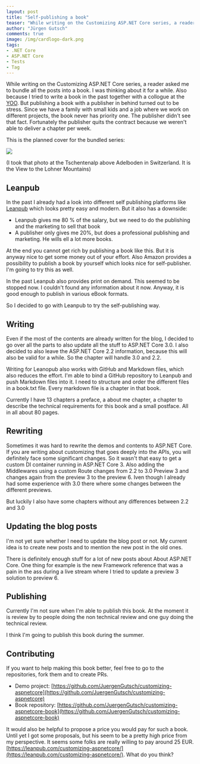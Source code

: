 ```yaml
---
layout: post
title: "Self-publishing a book"
teaser: "While writing on the Customizing ASP.NET Core series, a reader asked me to bundle all the posts into a book. I was thinking about it for a while. Now I'm almost done with it."
author: "Jürgen Gutsch"
comments: true
image: /img/cardlogo-dark.png
tags: 
- .NET Core
- ASP.NET Core
- Tests
- Tag
---
```


While writing on the Customizing ASP.NET Core series, a reader asked me to bundle all the posts into a book. I was thinking about it for a while. Also because I tried to write a book in the past together with a collogue at the [YOO](https://yoo.digital/). But publishing a book with a publisher in behind turned out to be stress. Since we have a family with small kids and a job where we work on different projects, the book never has priority one. The publisher didn't see that fact. Fortunately the publisher quits the contract because we weren't able to deliver a chapter per week.

This is the planned cover for the bundled series:

![]({{site.baseurl}}/img/book/title.png)

(I took that photo at the Tschentenalp above Adelboden in Switzerland. It is the View to the Lohner Mountains)

## Leanpub

In the past I already had a look into different self publishing platforms like [Leanpub](https://leanpub.com/) which looks pretty easy and modern. But it also has a downside:

* Leanpub gives me 80 % of the salary, but we need to do the publishing and the marketing to sell that book
* A publisher only gives me 20%, but does a professional publishing and marketing. He wills ell a lot more books.

At the end you cannot get rich by publishing a book like this. But it is anyway nice to get some money out of your effort. Also Amazon provides a possibility to publish a book by yourself which looks nice for self-publisher. I'm going to try this as well.

In the past Leanpub also provides print on demand. This seemed to be stopped now. I couldn't found any information about it now. Anyway, it is good enough to publish in various eBook formats.

So I decided to go with Leanpub to try the self-publishing way.

## Writing

Even if the most of the contents are already  written for the blog, I decided to go over all the parts to also update all the stuff to ASP.NET Core 3.0. I also decided to also leave the ASP.NET Core 2.2 information, because this will also be valid for a while. So the chapter will handle 3.0 and 2.2. 

Writing for Leanopub also works with GitHub and Markdown files, which also reduces the effort. I'm able to bind a GitHub repository to Leanpub and push Markdown files into it. I need to structure and order the different files in a book.txt file. Every markdown file is a chapter in that book. 

Currently I have 13 chapters a preface, a about me chapter, a chapter to describe the technical requirements for this book and a small postface. All in all about 80 pages.

## Rewriting

Sometimes it was hard to rewrite the demos and contents to ASP.NET Core. If you are writing about customizing that goes deeply into the APIs, you will definitely face some significant changes. So it wasn't that easy to get a custom DI container running in ASP.NET Core 3. Also adding the Middlewares using a custom Route changes from 2.2 to 3.0 Preview 3 and changes again from the preview 3 to the preview 6. Iven though I already had some experience with 3.0 there where some changes between the different previews. 

But luckily I also have some chapters without any differences between 2.2 and 3.0

## Updating the blog posts

I'm not yet sure whether I need to update the blog post or not. My current idea is to create new posts and to mention the new post in the old ones.

There is definitely enough stuff for a lot of new posts about About ASP.NET Core. One thing for example is the new Framework reference that was a pain in the ass during a live stream where I tried to update a preview 3 solution to preview 6. 

## Publishing

Currently I'm not sure when I'm able to publish this book. At the moment it is review by to people doing the non technical review and one guy doing the technical review. 

I think I'm going to publish this book during the summer.

## Contributing

If you want to help making this book better, feel free to go to the repositories, fork them and to create PRs.

* Demo project: [https://github.com/JuergenGutsch/customizing-aspnetcore](https://github.com/JuergenGutsch/customizing-aspnetcore)
* Book repository: [https://github.com/JuergenGutsch/customizing-aspnetcore-book](https://github.com/JuergenGutsch/customizing-aspnetcore-book)

It would also be helpful to propose a price you would pay for such a book. Until yet I got some proposals, but his seem to be a pretty high price from my perspective. It seems some folks are really willing to pay around 25 EUR. [https://leanpub.com/customizing-aspnetcore/](https://leanpub.com/customizing-aspnetcore/). What do you think?